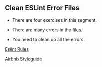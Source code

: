 ## Clean ESLint Error Files 

- There are four exercises in this segment.

- There are many errors in the files.

- You need to clean up all the errors.

[Eslint Rules](https://eslint.org/docs/rules/)

[Airbnb Styleguide](https://github.com/airbnb/javascript)